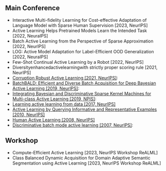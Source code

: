 ## Main Conference
- Interactive Multi-fidelity Learning for Cost-effective Adaptation of Language Model with Sparse Human Supervision [2023, NeurIPS]
- Active Learning Helps Pretrained Models Learn the Intended Task [2022, NeuraIPS]
- Batch Active Learning from the Perspective of Sparse Approximation [2022, NeurIPS]
- LOG: Active Model Adaptation for Label-Efficient OOD Generalization [2022, NeuraIPS]
- Few-Shot Continual Active Learning by a Robot [2022, NeurIPS]
- Diversityenhancedactivelearningwith strictly proper scoring rule [2021, NeurIPS]
- [Corruption Robust Active Learning [2021, NeurIPS]](https://arxiv.org/pdf/2106.11220.pdf): 
- [BatchBALD: Efficient and Diverse Batch Acquisition for Deep Bayesian Active Learning [2019, NeurIPS]](http://papers.nips.cc/paper/8925-batchbald-efficient-and-diverse-batch-acquisition-for-deep-bayesian-active-learning): 
- [Integrating Bayesian and Discriminative Sparse Kernel Machines for Multi-class Active Learning [2019, NPIS]](https://papers.nips.cc/paper/2019/file/bcc0d400288793e8bdcd7c19a8ac0c2b-Paper.pdf):
- [Learning active learning from data [2017, NeurIPS]](http://papers.nips.cc/paper/7010-learning-active-learning-from-data)
- [Active Learning by Querying Informative and Representative Examples [2010, NeurIPS]](http://papers.nips.cc/paper/4176-active-learning-by-querying-informative-and-representative-examples)
- [Human Active Learning [2008, NeurIPS]](http://papers.nips.cc/paper/3456-human-active-learning)
- [Discriminative batch mode active learning [2007, NeurIPS]](http://papers.nips.cc/paper/3295-discriminative-batch-mode-active-learning): 

## Workshop
- Compute-Efficient Active Learning [2023, NeurIPS Workshop ReALML]
- Class Balanced Dynamic Acquisition for Domain Adaptive Semantic Segmentation using Active Learning [2023, NeurIPS Workshop ReALML]